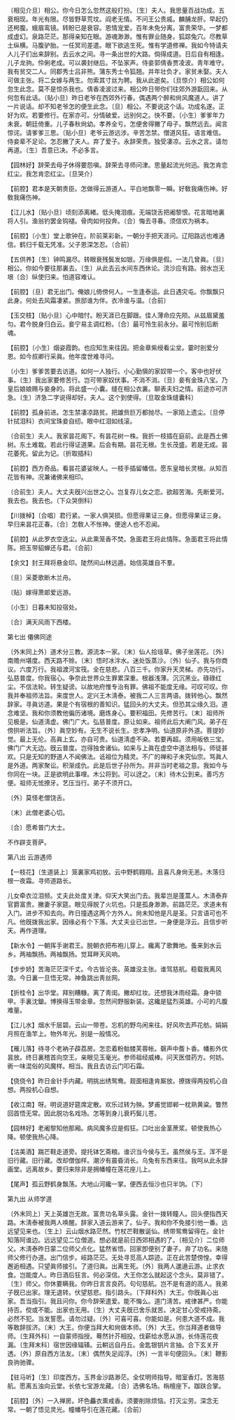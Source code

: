 <!-- { "loadSidebar": true } -->
〔相见介旦〕相公。你今日怎么忽然这般打扮。〔生〕夫人。我思量百战功成。五衰相现。年光有限。尽皆野草荒坟。阎老无情。不问王公贵戚。麟脯龙肝。早起仍还枵腹。蛾眉鸾镜。转盼已是衰容。恩情宠爱。百年未免分离。富贵荣华。一梦都成虚幻。泉路茫茫。那得亲知在眼。游魂渺渺。惟有罪业随身。狐踪兔穴。尽教草土纵横。马腹驴胎。一任冥司差遣。眼下欲逃生死。惟有学道修禅。我如今特请夫人儿子们出来辞别。去云水之间。寻一条出世的大路。倘得成道。日后自有相逢。儿子龙驹。伶俐老成。可以袭封继后。不坠家声。侍妾郭倩香贾凌波。靑年难守。我有贫交二人。同郡秀士吕非熊。蒲东秀士令狐翘。并年壮负才。家贫未娶。夫人可做主张。将二女嫁与两生。勿索其寸丝为聘。我从此逝矣。〔旦惊介〕相公如何忽生此念。莫不是惊杀我也。倩香凌波过来。相公昨日带你们往郊外游翫回来。从何忽有此话。〔贴小旦〕昨日老爷在西郊外行春。偶遇两个醉和尙风魔道人。讲了一片说话。却不知老爷怎的便生此念。〔旦〕相公。不要说这个话。功成名遂。正好为欢。若要修行。在家亦可。分情破爱。远别何之。快不要。〔小生〕爹爹年力未衰。朝廷倚重。儿子春秋尙幼。孝养全亏。怎便舍得撇了母子。飘然远去。闻言惊诧。请爹爹三思。〔贴小旦〕老爷云游远涉。辛苦怎禁。僧道风狂。语言难信。侍妾辈不足论。怎忍撇了夫人。弃了爱子。永辞荣贵。独受凄凉。云水之言。请勿再道。〔生〕吾意已决。不必多言。 

【园林好】辞荣去母子休得要怨嗔。辞荣去寻师问津。思量起流光何迅。我怎肯恋红尘。我怎肯恋红尘。〔旦哭介〕 

【前腔】君本是天朝贵臣。怎做得云游道人。平白地飘零一瞬。好敎我痛伤神。好敎我痛伤神。

【江儿水】〔贴小旦〕顷刻添离緖。低头掩泪痕。无端饶舌把阇黎恨。花言暗地裏将人引。渔翁钓罢金钩褪。骨肉如何投奔。〔合〕悔去寻春。须信欢为祸本。

【前腔】〔小生〕堂上歌钟在。阶前莱彩新。一朝分手把天涯问。辽阳路远也难通信。鹤归千载无凭准。父子恩深怎忍。〔合前〕 

【五供养】〔生〕钟鸣漏尽。转眼衰残鬓发如银。万缘俱是假。一法几曾眞。〔旦〕相公。你如今要往那裏去。〔生〕从此去云水间东西休论。流沙应有路。弱水岂无垠〔合〕纵使归来。怕道容难认。

【前腔】〔旦〕君无出门。俺娘儿倚傍何人。一生逢泰运。此日遇灾屯。你飘飘只此身。何处去风霜凄紧。旅邸谁为伴。衣冷谁与温。〔合前〕 

【玉交枝】〔贴小旦〕心中暗忖。盼天涯已在脚跟。佳人薄命应先陨。从兹眉黛羞匀。君今脱身归白云。妾宁易主调红粉。〔合〕最可怜生前永分。最可怜别后断魂。

【前腔】〔小生〕烟姿霞韵。也应知生来往因。把金章紫绶看尘坌。霎时剖爱分恩。如今叔卿行采眞。他年度世难寻问。

〔小生〕爹爹苦要去访道。如何一人独行。小心勤愼的家奴带一个。客中也好伏事。〔生〕我出家要修苦行。岂可带家奴伏事。不消不消。〔旦〕妾有金珠八宝。乃皇后娘娘赐与妾身的。将此盛一小囊。缝在相公衣裏。聊表夫妇之情。前途亦可济急。〔生〕济急二字说得却好。夫人。这个到使得。〔旦取金珠缝囊科〕 

【前腔】孤身前进。怎生禁凄凉路贫。把雄赀巨万都抛尽。一家陌上遗尘。〔旦停针拭泪科〕衣间宝珠妾自纫。眼中红泪如线滚。

〔合前生〕夫人。我家昙花阁下。有昙花树一株。我折一枝插在庭前。此是西土佛树。东土难栽。若此行得证道果。后会有期。昙花无根。生长茂盛。若是无成。昙花萎死。留此为记。〔折取插科〕 

【前腔】西方奇品。看昙花婆娑映人。一枝手插留幡信。愿东皇暗长灵根。从知百花皆有神。况兼诸佛来相印。

〔合前生〕夫人。大丈夫旣兴出世之心。岂复存儿女之恋。欲超苦海。先断爱河。我去也。我去也。〔下众哭倒科〕 

【川拨棹】〔合唱〕君行紧。一家人俱哭损。但愿得果证三身。但愿得果证三身。早归来昙花正春。〔合〕怎敎人不怅神。便途人也不忍闻。

【前腔】从此罗衣空迭尘。从此熏笼香不焚。急面君王将此情陈。急面君王将此情陈。把玉带貂蝉还与君。〔合前〕 

【余文】封王拜将悬金印。陡然间山林远遁。始信英雄自不羣。

〔旦〕采菱歌断木兰舟。

〔贴〕嫁得萧郞爱远游。

〔小生〕日暮未知投宿处。

〔合〕满天风雨下西楼。 

第七出
僊佛同途

〔外末同上外〕道术分三教。源流本一家。〔末〕仙人拾瑶草。佛子坐莲花。〔外〕南赡州堪度。西天路不赊。〔末〕悟时冰泮水。迷处饭蒸沙。〔外〕仙子。我与你商议。六度万行。我祖渡河宝筏。全在慈悲。八百三千。你家升天灵梯。亦先功行。弘慈普度。你我宿心。争奈此世界众生罪累深重。根器浅薄。沉沉黑业。碌碌红尘。不信法轮。转生疑谤。以故地府惟专治有罪。佛祖不能度无缘。可叹可叹。你我并奉祖师法旨。来度世人。定兴王木淸泰。被我二人三言两语。拨转他心。飘然辞家。寻眞访道。果是个有宿根的善知识。猛回头的大丈夫。但恐其尘缘久汨。道念难坚。我和你须教他徧历诸境。磨炼身心。要积福田。先修苦行。〔末〕祖师所见极是。仙道淸虚。佛门广大。弘慈普度。原让如来。祖师此后大阐门风。弟子在傍拱听法旨。〔外〕眞空妙有。无生不说长生。忠孝净明。仙道原非外道。菩提妙觉。最上无伦。高眞上玄。亦自可贵。仙道淸虚不染。若要再超。须用皈依三宝。佛门广大无边。旣云普度。岂得独舍诸仙。如来与上眞在虚空中道法相与。师徒甚欢。只是无知的野道人不闻佛法。诋祖位为精灵。不广的禅和子未究仙宗。骂眞人是外道。两家聚讼。积渐成仇。此是后世子孙所为。并非当时老祖之意。我如今与你同在一块。正是欲明此事哩。木公将到。可以迓之。〔末〕待木公到来。善巧方便。祖师无恡撩牙。艺压当行。弟子不须开口。 

〔外〕莫怪老僧饶舌。

〔末〕此僧老婆心切。

〔合〕愿希普门大士。

不作辟支菩萨。 

第八出
云游遇师

【一枝花】〔生道装上〕笼裏家鸡初放。云中野鹤翱翔。且喜凡身尙无恙。木落归根一夜霜。寻师道路长。

儿女牵衣泣泪频。丈夫此处度关津。仰天大笑出门去。我辈岂是蓬蒿人。木淸泰弃官爵富贵。撇妻子家筵。眼见得脱了火坑也。只是孤身渺渺。前路茫茫。求道未有入门。进步不知去向。昨日撞遇这两个方外人。尙未知他是凡是圣。只言语可也不凡。他旣拨我出家。因缘必有个下落。大丈夫业已出世。一身便是浮云。且信步听天。再作道理。 

【新水令】一朝挥手谢君王。脱朝衣把布袍儿穿上。纔离了歌舞地。蚤来到水云乡。两袖飘扬。两袖飘扬。觉耳畔天风响。

【步步娇】苦海茫茫深千丈。今古皆沦丧。英雄没主张。谁驾慈航。稳载我离风浪。今日裏一旦悟无常。神鱼跳出靑丝网。

【折桂令】出华堂。拜别糟糠。离了靑闺。撇却红妆。还想我沐雨经霜。身中锁甲。手裏沈鎗。博换得玉带金章。忽然间野服新装。这纔是猛烈英雄。小可的凡腹难量。

【江儿水】烟水千层碧。云山一带苍。忘机的野鸟闲来往。好风吹去芦花舫。娟娟月照在渔竿上。物外年光。别是一般情况。

【雁儿落】待寻个老衲子薜荔房。怎恋着粉骷髅芙蓉帐。磬声中薝卜香。幡影外优昙放。终日裏稽首向空王。亲眼见玉毫光。参师祖经威棒。问天医借药方。何妨。衠一味混俗的风魔样。相当。我且去访云门叩石霜。

【侥侥令】昨日金针手内藏。明挑出绣鸳鸯。觌面相逢肯厮放。撩拨得两投机心自想。两投机心自想。

【收江南】呀。明说道好筵席定散。欢乐过转为殃。梦甫觉邯郸一枕熟黄粱。瞥然回首悟无常。因此脱功名戏场。怎等到身儿衰朽鬓儿苍。

【园林好】老阇黎知他那厢。病风魔多应是假狂。口吐出金茎蔗浆。顿使我热心降。顿使我热心降。

【沽美酒】踹芒鞋走道旁。提托钵乞斋粮。谁识当今侯与王。虽然侯与王。浑不是旧行藏。旧行藏。改却僧伽样。潮汐有晨昏消长。乌兔有东西来往。我呵从此永辞画堂。远离故乡。要归来除非是拥幡幢在莲花座儿上。

【尾声】孤云野鹤身飘荡。大地山河纔一掌。便西去恒沙也只半饷。〔下〕 

第九出
从师学道

〔外末同上〕天上英雄岂无故。富贵功名草头露。金针一拨转瞳人。回头便指西天路。木淸泰被我两人唤醒。辞家入道云游来了。仙子。我和你不免接引他一番。远远望见来也。〔生上〕云山烟水路茫然。竹杖芒鞋散诞仙。绣带鸳鸯留得在。金针知落阿谁边。远远望见二位僧道。想必就是前日西郊相遇的了。〔相见介〕二位师父。木淸泰昨日蒙二位师父点化。猛然省悟。回家卽便别了妻子。弃了功名。来随师父修行办道。出门信步。岐路茫茫。无处寻觅高人踪迹。正在此苦楚傍惶。幸得邂逅相遇。只望眞师接引。了道归眞。出离生死。〔外〕我两人邋遢云游。止求衣食。岂能度人。昨日酒后狂言。何必深信。大王你怎么就起这个念头。莫非错了。〔生〕师父。你休要瞒我。你昨日言言良药。句句慈航。岂不是有道的高人。我弟子旣已出家。理无退转。伏望慈悲。指引路头。〔下拜科外〕大王。你旣眞心出家。吾当指引。我且问你。你今辞荣遣爱。能不悔么。道门淸苦。戒律甚严。你能持否。傥或不能。出家也无用。〔生〕大丈夫旣已舍乐就苦。决定甘心受戒持斋。必然不犯。当发誓愿。请勿过疑。〔外〕可喜可喜。你能如是。何患大道不成。我等敢辞拔济。〔末〕大王。你便当拜大和尙做本师。〔外〕大王。你当拜道者做导师。〔生拜外科〕一自蒙师指授。蓦然针芥相投。伐薪给水愿从游。长侍莲花夜漏。〔生拜末科〕宿世因缘辐辏。云輧远自丹丘。金匙银钥片言抽。合下玄关开透。〔外〕原自西方法友。〔末〕偶然失足阎浮。〔外〕一言半句便回头。〔末〕鞭影良驹驰骤。 

【驻马听】〔生〕印度西方。玉界金沙路渺茫。全仗明师指导。暗室香灯。苦海慈航。愿离五浊向云堂。长依七宝游龙藏。〔合〕选佛名场。栴檀座下。跏趺合掌。

【前腔】〔外〕一入禅房。坏色麤衣熏戒香。须要削除烦恼。打灭尘劳。深念无常。一朝了悟见灵光。幢幡导引在莲花藏。〔合前〕 

